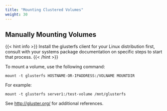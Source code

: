```yaml
---
title: "Mounting Clustered Volumes"
weight: 30
---
```


## Manually Mounting Volumes

{{< hint info >}}
Install the glusterfs client for your Linux distribution first, consult with your systems package documentation on specific steps to start that process.
{{< /hint >}}


To mount a volume, use the following command:

`mount -t glusterfs HOSTNAME-OR-IPADDRESS:/VOLNAME MOUNTDIR`

For example:

`mount -t glusterfs server1:/test-volume /mnt/glusterfs`


See http://gluster.org/ for additional references. 
